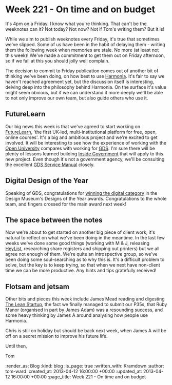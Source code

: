 Week 221 - On time and on budget
========

It's 4pm on a Friday.  I know what you're thinking.  That can't be the weeknotes can it?  Not today?  Not now?  Not if Tom's writing them?  But it is!

While we aim to publish weeknotes every Friday, it's true that sometimes we've slipped.  Some of us have been in the habit of delaying them - writing them the following week when memories are stale.  No more (at least not this week)!  We've made a commitment to get them out on Friday afternoon, so if we fail at this you should jolly well complain.

The decision to commit to Friday publication comes out of another bit of thinking we've been doing, on how best to use [Harmonia](https://harmonia.io).  It's fair to say we haven't reached agreement yet, but the discussion itself is interesting, delving deep into the philosophy behind Harmonia.  On the surface it's value might seem obvious, but if we can understand it more deeply we'll be able to not only improve our own team, but also guide others who use it.

## FutureLearn

Our big news this week is that we've agreed to start working on [FutureLearn](http://futurelearn.com), 'the first UK-led, multi-institutional platform for free, open, online courses'.  It's a big and ambitious project and we're excited to get involved.  It will be interesting to see how the experience of working with the [Open University](http://www.open.ac.uk/) compares with working for [GDS](http://digital.cabinetoffice.gov.uk/).  I'm sure there will be plenty of lessons learned building [Inside Government](https://gov.uk/government) that will apply to this new project.  Even though it's not a government agency, we'll be consulting the excellent [GDS Service Manual](https://www.gov.uk/service-manual) closely.

## Digital Design of the Year

Speaking of GDS, congratulations for [winning the digital category](http://designmuseum.org/exhibitions/2013/designs-of-the-year-2013) in the Design Museum's Designs of the Year awards.  Congratulations to the whole team, and fingers crossed for the main award next week!

## The space between the notes

Now we're about to get started on another big piece of client work, it's natural to reflect on what we've been doing in the meantime.  In the last few weeks we've done some good things (working with M & J, releasing [HeyList](http://heyli.st/), researching share registers and shipping out printers) but we all agree not enough of them.  We're quite an introspective group, so we've been doing some soul-searching as to why this is.  It's a difficult problem to solve, but the key is to keep trying, so that when we next have non-client time we can be more productive.  Any hints and tips gratefully received!

## Flotsam and jetsam

Other bits and pieces this week include James Mead reading and digesting [The Lean Startup](http://theleanstartup.com/book), the fact we finally managed to submit our P35s, that Ruby Manor (organised in part by James Adam) was a resounding success, and some heavy thinking by James A around analysing how people use Harmonia.

Chris is still on holiday but should be back next week, when James A will be off on a secret mission to improve his future life.

Until then,

Tom


:render_as: Blog
:kind: blog
:is_page: true
:written_with: Kramdown
:author: tom-ward
:created_at: 2013-04-12 16:00:00 +00:00
:updated_at: 2013-04-12 16:00:00 +00:00
:page_title: Week 221 - On time and on budget

